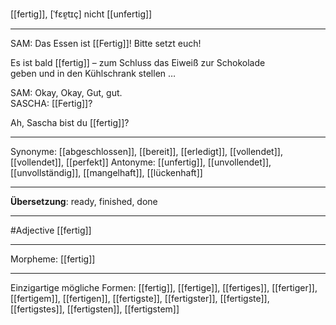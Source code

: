 [[fertig]], [ˈfɛɐ̯tɪç]
nicht [[unfertig]]

---
SAM: Das Essen ist [[Fertig]]! Bitte setzt euch!  

Es ist bald [[fertig]] – zum Schluss das Eiweiß zur Schokolade
geben und in den Kühlschrank stellen …  

SAM: Okay, Okay, Gut, gut.  
SASCHA: [[Fertig]]?  

Ah, Sascha bist du [[fertig]]?  


---
Synonyme: [[abgeschlossen]], [[bereit]], [[erledigt]], [[vollendet]], [[vollendet]], [[perfekt]]
Antonyme: [[unfertig]], [[unvollendet]], [[unvollständig]], [[mangelhaft]], [[lückenhaft]]

---
**Übersetzung**:
ready, finished, done

---
#Adjective [[fertig]]

---
Morpheme:
[[fertig]]

---


Einzigartige mögliche Formen: 
[[fertig]], [[fertige]], [[fertiges]], [[fertiger]], [[fertigem]], [[fertigen]], [[fertigste]], [[fertigster]], [[fertigste]], [[fertigstes]], [[fertigsten]], [[fertigstem]]
